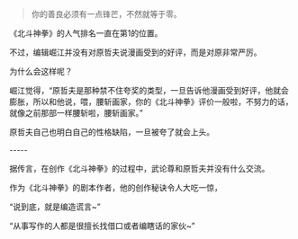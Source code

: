 > 你的善良必须有一点锋芒，不然就等于零。

《北斗神拳》的人气排名一直在第1的位置。

不过，编辑崛江并没有对原哲夫说漫画受到的好评，而是对原非常严厉。

为什么会这样呢？

崛江觉得，“原哲夫是那种禁不住夸奖的类型，一旦告诉他漫画受到好评，他就会膨胀，所以和他说，喂，腰斩画家，你的《北斗神拳》评价一般啦，不努力的话，就像之前那部一样腰斩啦，腰斩画家。”

原哲夫自己也明白自己的性格缺陷，一旦被夸了就会上头。

\-----

据传言，在创作《北斗神拳》的过程中，武论尊和原哲夫并没有什么交流。

作为《北斗神拳》的剧本作者，他的创作秘诀令人大吃一惊，

“说到底，就是编造谎言~”

“从事写作的人都是很擅长找借口或者编瞎话的家伙~”